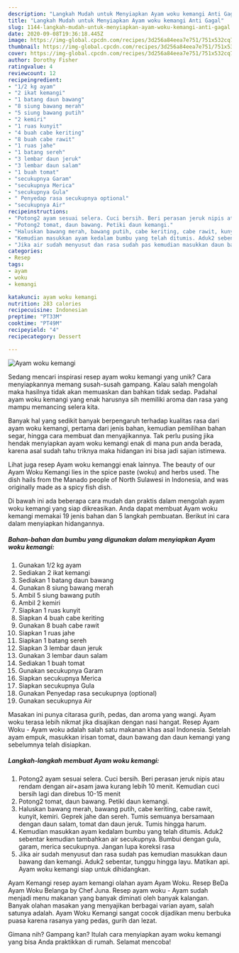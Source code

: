 ```yaml
---
description: "Langkah Mudah untuk Menyiapkan Ayam woku kemangi Anti Gagal"
title: "Langkah Mudah untuk Menyiapkan Ayam woku kemangi Anti Gagal"
slug: 1144-langkah-mudah-untuk-menyiapkan-ayam-woku-kemangi-anti-gagal
date: 2020-09-08T19:36:18.445Z
image: https://img-global.cpcdn.com/recipes/3d256a84eea7e751/751x532cq70/ayam-woku-kemangi-foto-resep-utama.jpg
thumbnail: https://img-global.cpcdn.com/recipes/3d256a84eea7e751/751x532cq70/ayam-woku-kemangi-foto-resep-utama.jpg
cover: https://img-global.cpcdn.com/recipes/3d256a84eea7e751/751x532cq70/ayam-woku-kemangi-foto-resep-utama.jpg
author: Dorothy Fisher
ratingvalue: 4
reviewcount: 12
recipeingredient:
- "1/2 kg ayam"
- "2 ikat kemangi"
- "1 batang daun bawang"
- "8 siung bawang merah"
- "5 siung bawang putih"
- "2 kemiri"
- "1 ruas kunyit"
- "4 buah cabe keriting"
- "8 buah cabe rawit"
- "1 ruas jahe"
- "1 batang sereh"
- "3 lembar daun jeruk"
- "3 lembar daun salam"
- "1 buah tomat"
- "secukupnya Garam"
- "secukupnya Merica"
- "secukupnya Gula"
- " Penyedap rasa secukupnya optional"
- "secukupnya Air"
recipeinstructions:
- "Potong2 ayam sesuai selera. Cuci bersih. Beri perasan jeruk nipis atau rendam dengan air+asam jawa kurang lebih 10 menit. Kemudian cuci bersih lagi dan direbus 10-15 menit"
- "Potong2 tomat, daun bawang. Petiki daun kemangi."
- "Haluskan bawang merah, bawang putih, cabe keriting, cabe rawit, kunyit, kemiri. Geprek jahe dan sereh. Tumis semuanya bersamaan dengan daun salam, tomat dan daun jeruk. Tumis hingga harum."
- "Kemudian masukkan ayam kedalam bumbu yang telah ditumis. Aduk2 sebentar kemudian tambahkan air secukupnya. Bumbui dengan gula, garam, merica secukupnya. Jangan lupa koreksi rasa"
- "Jika air sudah menyusut dan rasa sudah pas kemudian masukkan daun bawang dan kemangi. Aduk2 sebentar, tunggu hingga layu. Matikan api. Ayam woku kemangi siap untuk dihidangkan."
categories:
- Resep
tags:
- ayam
- woku
- kemangi

katakunci: ayam woku kemangi 
nutrition: 283 calories
recipecuisine: Indonesian
preptime: "PT33M"
cooktime: "PT49M"
recipeyield: "4"
recipecategory: Dessert

---
```



![Ayam woku kemangi](https://img-global.cpcdn.com/recipes/3d256a84eea7e751/751x532cq70/ayam-woku-kemangi-foto-resep-utama.jpg)

Sedang mencari inspirasi resep ayam woku kemangi yang unik? Cara menyiapkannya memang susah-susah gampang. Kalau salah mengolah maka hasilnya tidak akan memuaskan dan bahkan tidak sedap. Padahal ayam woku kemangi yang enak harusnya sih memiliki aroma dan rasa yang mampu memancing selera kita.

Banyak hal yang sedikit banyak berpengaruh terhadap kualitas rasa dari ayam woku kemangi, pertama dari jenis bahan, kemudian pemilihan bahan segar, hingga cara membuat dan menyajikannya. Tak perlu pusing jika hendak menyiapkan ayam woku kemangi enak di mana pun anda berada, karena asal sudah tahu triknya maka hidangan ini bisa jadi sajian istimewa.

Lihat juga resep Ayam woku kemanggi enak lainnya. The beauty of our Ayam Woku Kemangi lies in the spice paste (woku) and herbs used. The dish hails from the Manado people of North Sulawesi in Indonesia, and was originally made as a spicy fish dish.


Di bawah ini ada beberapa cara mudah dan praktis dalam mengolah ayam woku kemangi yang siap dikreasikan. Anda dapat membuat Ayam woku kemangi memakai 19 jenis bahan dan 5 langkah pembuatan. Berikut ini cara dalam menyiapkan hidangannya.

<!--inarticleads1-->

##### Bahan-bahan dan bumbu yang digunakan dalam menyiapkan Ayam woku kemangi:

1. Gunakan 1/2 kg ayam
1. Sediakan 2 ikat kemangi
1. Sediakan 1 batang daun bawang
1. Gunakan 8 siung bawang merah
1. Ambil 5 siung bawang putih
1. Ambil 2 kemiri
1. Siapkan 1 ruas kunyit
1. Siapkan 4 buah cabe keriting
1. Gunakan 8 buah cabe rawit
1. Siapkan 1 ruas jahe
1. Siapkan 1 batang sereh
1. Siapkan 3 lembar daun jeruk
1. Gunakan 3 lembar daun salam
1. Sediakan 1 buah tomat
1. Gunakan secukupnya Garam
1. Siapkan secukupnya Merica
1. Siapkan secukupnya Gula
1. Gunakan  Penyedap rasa secukupnya (optional)
1. Gunakan secukupnya Air


Masakan ini punya citarasa gurih, pedas, dan aroma yang wangi. Ayam woku terasa lebih nikmat jika disajikan dengan nasi hangat. Resep Ayam Woku - Ayam woku adalah salah satu makanan khas asal Indonesia. Setelah ayam empuk, masukkan irisan tomat, daun bawang dan daun kemangi yang sebelumnya telah disiapkan. 

<!--inarticleads2-->

##### Langkah-langkah membuat Ayam woku kemangi:

1. Potong2 ayam sesuai selera. Cuci bersih. Beri perasan jeruk nipis atau rendam dengan air+asam jawa kurang lebih 10 menit. Kemudian cuci bersih lagi dan direbus 10-15 menit
1. Potong2 tomat, daun bawang. Petiki daun kemangi.
1. Haluskan bawang merah, bawang putih, cabe keriting, cabe rawit, kunyit, kemiri. Geprek jahe dan sereh. Tumis semuanya bersamaan dengan daun salam, tomat dan daun jeruk. Tumis hingga harum.
1. Kemudian masukkan ayam kedalam bumbu yang telah ditumis. Aduk2 sebentar kemudian tambahkan air secukupnya. Bumbui dengan gula, garam, merica secukupnya. Jangan lupa koreksi rasa
1. Jika air sudah menyusut dan rasa sudah pas kemudian masukkan daun bawang dan kemangi. Aduk2 sebentar, tunggu hingga layu. Matikan api. Ayam woku kemangi siap untuk dihidangkan.


Ayam Kemangi resep ayam kemangi olahan ayam Ayam Woku. Resep BeDa Ayam Woku Belanga by Chef Juna. Resep ayam woku - Ayam sudah menjadi menu makanan yang banyak diminati oleh banyak kalangan. Banyak olahan masakan yang menyajikan berbagai varian ayam, salah satunya adalah. Ayam Woku Kemangi sangat cocok dijadikan menu berbuka puasa karena rasanya yang pedas, gurih dan lezat. 

Gimana nih? Gampang kan? Itulah cara menyiapkan ayam woku kemangi yang bisa Anda praktikkan di rumah. Selamat mencoba!
